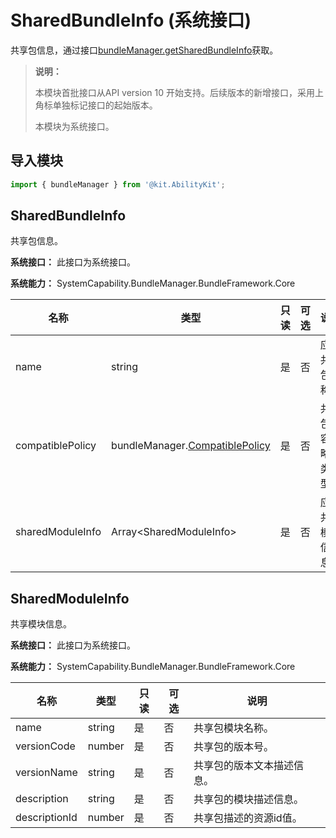 # SharedBundleInfo (系统接口)
<!--Kit: Ability Kit-->
<!--Subsystem: BundleManager-->
<!--Owner: @wanghang904-->
<!--Designer: @hanfeng6-->
<!--Tester: @kongjing2-->
<!--Adviser: @Brilliantry_Rui-->

共享包信息，通过接口[bundleManager.getSharedBundleInfo](js-apis-bundleManager-sys.md#bundlemanagergetsharedbundleinfo10)获取。

> **说明：**
>
> 本模块首批接口从API version 10 开始支持。后续版本的新增接口，采用上角标单独标记接口的起始版本。
>
> 本模块为系统接口。

## 导入模块

```ts
import { bundleManager } from '@kit.AbilityKit';
```

## SharedBundleInfo

 共享包信息。

**系统接口：** 此接口为系统接口。

**系统能力：** SystemCapability.BundleManager.BundleFramework.Core

| 名称             | 类型                           | 只读 | 可选 | 说明                   |
| ---------------- | ------------------------------ | ---- | ---- | ---------------------- |
| name             | string                         | 是   | 否   | 应用共享包名称。       |
| compatiblePolicy | bundleManager.[CompatiblePolicy](js-apis-bundleManager.md#compatiblepolicy10) | 是   | 否   | 共享包兼容策略的类型。 |
| sharedModuleInfo | Array\<SharedModuleInfo>       | 是   | 否   | 应用共享模块信息。     |

## SharedModuleInfo

共享模块信息。

 **系统接口：** 此接口为系统接口。

**系统能力：** SystemCapability.BundleManager.BundleFramework.Core

| 名称          | 类型   | 只读 | 可选 | 说明                       |
| ------------- | ------ | ---- | ---- | -------------------------- |
| name          | string | 是   | 否   | 共享包模块名称。           |
| versionCode   | number | 是   | 否   | 共享包的版本号。           |
| versionName   | string | 是   | 否   | 共享包的版本文本描述信息。 |
| description   | string | 是   | 否   | 共享包的模块描述信息。     |
| descriptionId | number | 是   | 否   | 共享包描述的资源id值。     |
